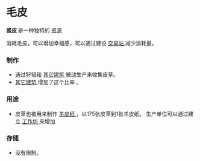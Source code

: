# 毛皮
<strong>
          裘皮
    </strong>
        是一种独特的
    <a href="#Resources">
          资源
    </a>

  <p>
        消耗毛皮，可以增加幸福感，可以通过建设
    <a href="?file=001-猫咪百科/01-建筑物/08-其它建筑#交易站">
          交易站
    </a>
        减少消耗量。
  </p>
  
### 制作
<ul>
      <li>
            通过狩猎和
        <a href="index.html?file=001-猫咪百科/01-建筑物/08-其它建筑">
              其它建筑
        </a>
            被动生产来收集皮草。
      </li>
      <li>
        <a href="index.html?file=001-猫咪百科/01-建筑物/08-其它建筑">
               其它建筑
        </a>
            增加了这个比率
            。
      </li>
    </ul>
    
 ### 用途
<ul>
      <li>
            皮草也被用来制作
        <a href="#parchment">
              羊皮纸
        </a>
            ，以175张皮草到1张羊皮纸。
            生产单位可以通过建立
          <a href="#Buildings#Other">
              工作坊
          </a>
            来增加
        <a href="#Buildings#Other">
        </a>
      </li>
    </ul>
    
### 存储
<ul>
      <li>
            没有限制。
      </li>
    </ul>
  </div>
  <p style="float:right;margin:6px">
  </p>
</td>